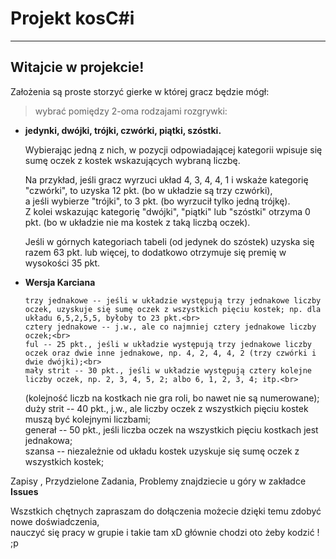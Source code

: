 Projekt kosC#i
=====
<hr />

Witajcie w projekcie!
----------------------------
Założenia są proste storzyć gierke w której gracz będzie mógł:
>wybrać pomiędzy 2-oma rodzajami rozgrywki:<br>

<ul>
<li><b>jedynki, dwójki, trójki, czwórki, piątki, szóstki.</b></li>

Wybierając jedną z nich, w pozycji odpowiadającej kategorii wpisuje się sumę oczek z kostek wskazujących wybraną liczbę.<br>

Na przykład, jeśli gracz wyrzuci układ 4, 3, 4, 4, 1 i wskaże kategorię "czwórki", to uzyska 12 pkt. (bo w układzie są trzy czwórki),<br>
a jeśli wybierze "trójki", to 3 pkt. (bo wyrzucił tylko jedną trójkę).<br>
Z kolei wskazując kategorię "dwójki", "piątki" lub "szóstki" otrzyma 0 pkt. (bo w układzie nie ma kostek z taką liczbą oczek).<br>

Jeśli w górnych kategoriach tabeli (od jedynek do szóstek) uzyska się razem 63 pkt. lub więcej, to dodatkowo otrzymuje się premię w wysokości 35 pkt.
<li><b>Wersja Karciana</b></li>

    trzy jednakowe -- jeśli w układzie występują trzy jednakowe liczby oczek, uzyskuje się sumę oczek z wszystkich pięciu kostek; np. dla układu 6,5,2,5,5, byłoby to 23 pkt.<br>
    cztery jednakowe -- j.w., ale co najmniej cztery jednakowe liczby oczek;<br>
    ful -- 25 pkt., jeśli w układzie występują trzy jednakowe liczby oczek oraz dwie inne jednakowe, np. 4, 2, 4, 4, 2 (trzy czwórki i dwie dwójki);<br>
    mały strit -- 30 pkt., jeśli w układzie występują cztery kolejne liczby oczek, np. 2, 3, 4, 5, 2; albo 6, 1, 2, 3, 4; itp.<br>
   (kolejność liczb na kostkach nie gra roli, bo nawet nie są numerowane);
    duży strit -- 40 pkt., j.w., ale liczby oczek z wszystkich pięciu kostek muszą być kolejnymi liczbami;<br>
    generał -- 50 pkt., jeśli liczba oczek na wszystkich pięciu kostkach jest jednakowa;<br>
    szansa -- niezależnie od układu kostek uzyskuje się sumę oczek z wszystkich kostek;<br>

</ul>
Zapisy , Przydzielone Zadania, Problemy znajdziecie u góry w zakładce <strong>Issues</strong>

Wszstkich chętnych zapraszam do dołączenia możecie dzięki temu zdobyć nowe doświadczenia,<br>
nauczyć się pracy w grupie i takie tam xD
głównie chodzi oto żeby kodzić ! ;p